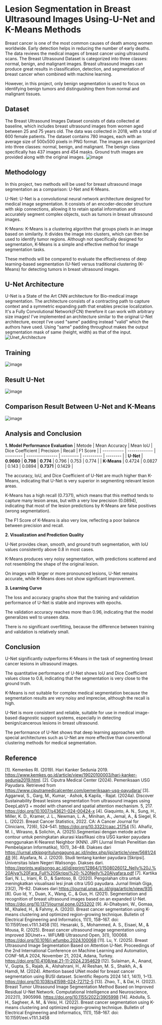 # Lesion Segmentation in Breast Ultrasound Images Using-U-Net and K-Means Methods
Breast cancer is one of the most common causes of death among women worldwide. Early detection helps in reducing the number of early deaths. The data reviews the medical images of breast cancer using ultrasound scans. The Breast Ultrasound Dataset is categorized into three classes: normal, benign, and malignant images. Breast ultrasound images can produce great results in classification, detection, and segmentation of breast cancer when combined with machine learning.

However, in this project, only benign segmentation is used to focus on identifying benign tumors and distinguishing them from normal and malignant tissues.

## Dataset
The Breast Ultrasound Images Dataset consists of data collected at baseline, which includes breast ultrasound images from women aged between 25 and 75 years old. The data was collected in 2018, with a total of 600 female patients. The dataset contains 780 images, each with an average size of 500x500 pixels in PNG format. The images are categorized into three classes: normal, benign, and malignant. The benign class specifically has 437 images and 454 masks. Ground truth images are provided along with the original images.
![image](https://github.com/user-attachments/assets/f859fb52-c458-4876-9627-4e3262753bb2)


## Methodology
In this project, two methods will be used for breast ultrasound image segmentation as a comparison: U-Net and K-Means.

U-Net: U-Net is a convolutional neural network architecture designed for medical image segmentation. It consists of an encoder-decoder structure with skip connections, allowing it to retain spatial information and accurately segment complex objects, such as tumors in breast ultrasound images.

K-Means: K-Means is a clustering algorithm that groups pixels in an image based on similarity. It divides the image into clusters, which can then be used to identify tumor regions. Although not specifically designed for segmentation, K-Means is a simple and effective method for image segmentation tasks.

These methods will be compared to evaluate the effectiveness of deep learning-based segmentation (U-Net) versus traditional clustering (K-Means) for detecting tumors in breast ultrasound images.

## U-Net Architecture
U-Net is a State of the Art CNN architecture for Bio-medical image segmentation. The architecture consists of a contracting path to capture context and a symmetric expanding path that enables precise localization. It's a Fully Convolutional Network(FCN) therefore it can work with arbitrary size images! I've implemented an architecture similar to the original U-Net architecture, except I've used "same" padding instead "valid" which the authors have used. Using "same" padding throughout makes the output segmentation mask of same (height, width) as that of the input.
![Unet_Architecture](https://github.com/user-attachments/assets/cba44a63-0845-4c87-bcef-89422cc4b0c0)

## Training
![image](https://github.com/user-attachments/assets/006d7a67-59f5-4a16-a796-bdfa60fe3f56)

## Result U-Net
![image](https://github.com/user-attachments/assets/e904c0bd-cd06-450f-a7b8-05f62e1e23b6)

## Comparison Result Between U-Net and K-Means
![image](https://github.com/user-attachments/assets/5d923643-de4e-40d0-b003-a8088f9d8705)

## Analysis and Conclusion
**1. Model Performance Evaluation**
| Metode      | Mean Accuracy | Mean IoU  | Dice Coefficient | Precision | Recall     | F1 Score |
| ----------- | ------------- | --------- | ---------------- | --------- | ---------- | -------- |
| **U-Net**   | **0.9660**    | **0.798** | **0.774**        | 0.796     | 0.753      | 0.774    |
| **K-Means** | 0.4724        | 0.0827    | 0.143            | 0.0894    | **0.7371** | 0.1429   |

The accuracy, IoU, and Dice Coefficient of U-Net are much higher than K-Means, indicating that U-Net is very superior in segmenting relevant lesion areas.

K-Means has a high recall (0.7371), which means that this method tends to capture many lesion areas, but with a very low precision (0.0894), indicating that most of the lesion predictions by K-Means are false positives (wrong segmentation).

The F1 Score of K-Means is also very low, reflecting a poor balance between precision and recall.

**2. Visualization and Prediction Quality**

U-Net provides clean, smooth, and ground truth segmentation, with IoU values ​​consistently above 0.8 in most cases.

K-Means produces very noisy segmentation, with predictions scattered and not resembling the shape of the original lesion.

On images with larger or more pronounced lesions, U-Net remains accurate, while K-Means does not show significant improvement.

**3. Learning Curve**

The loss and accuracy graphs show that the training and validation performance of U-Net is stable and improves with epochs.

The validation accuracy reaches more than 0.96, indicating that the model generalizes well to unseen data.

There is no significant overfitting, because the difference between training and validation is relatively small.

## Conclusion

U-Net significantly outperforms K-Means in the task of segmenting breast cancer lesions in ultrasound images.

The quantitative performance of U-Net shows IoU and Dice Coefficient values ​​close to 0.8, indicating that the segmentation is very close to the ground truth.

K-Means is not suitable for complex medical segmentation because the segmentation results are very noisy and imprecise, although the recall is high.

U-Net is more consistent and reliable, suitable for use in medical image-based diagnostic support systems, especially in detecting benign/cancerous lesions in breast ultrasound.

The performance of U-Net shows that deep learning approaches with special architectures such as U-Net are more effective than conventional clustering methods for medical segmentation.

## Reference
[1]. Kemenkes RI. (2019). Hari Kanker Sedunia 2019. https://www.kemkes.go.id/article/view/19020100003/hari-kanker-sedunia2019.html.
[2]. Ciputra Medical Center (2024). Pemeriksaan USG Payudara. Retrieved from https://www.ciputramedicalcenter.com/pemeriksaan-usg-payudara/
[3]. Aggarwal, S., Garg, M., Kumar, · Ashok, & Kapila, · Rajat. (2024a). Discover Sustainability Breast lesions segmentation from ultrasound images using DeepLabV3 + model with channel and spatial attention mechanism. 5, 217. https://doi.org/10.1007/s43621-024-00424-x
[4]. Giaquinto, A. N., Sung, H., Miller, K. D., Kramer, J. L., Newman, L. A., Minihan, A., Jemal, A., & Siegel, R. L. (2022). Breast Cancer Statistics, 2022. CA: A Cancer Journal for Clinicians, 72(6), 524–541. https://doi.org/10.3322/caac.21754
[5]. Alhafiz, M. I., Wirasno, & Solichin, A. (2025).Segmentasi dengan metode active contour untuk peningkatan akurasi klasifikasi citra USG kanker payudara menggunakan K-Nearest Neighbor (KNN). JIPI (Jurnal Ilmiah Penelitian dan Pembelajaran Informatika), 10(1), 34–48. Diakses dari https://jurnal.stkippgritulungagung.ac.id/index.php/jipi/article/view/5681/2448
[6]. Alyafara, N. J. (2020). Studi tentang kanker payudara [Skripsi].  Universitas Islam Negeri Walisongo. Diakses dari.  https://eprints.walisongo.ac.id/id/eprint/12864/1/1508026012_Nelly%20J.%20Alya%20Fara_Full%20Skripsi%20-%20Nelly%20Alyafara.pdf
[7]. Kartika Sari, N. L., Iriani, R. D., & Santoso, B. (2020). Pengolahan citra untuk meningkatkan visualisasi lesi jinak citra USG payudara. Jurnal Ilmiah Giga, 23(2), 76–82. Diakses dari https://journal.unas.ac.id/giga/article/view/935
[8]. Guo Id, Y., Duan, X., Wang, C., & Guo, H. (2021). Segmentation and recognition of breast ultrasound images based on an expanded U-Net. https://doi.org/10.1371/journal.pone.0253202
[9]. Al-Dhabyani, W., Gomaa, M., Khaled, H., & Fahmy, A. (2020). Breast cancer segmentation using K-means clustering and optimized region-growing technique. Bulletin of Electrical Engineering and Informatics, 11(1), 158–167. doi: 10.11591/eei.v11i1.3458
[10]. Hesaraki, S., Mohammed, A. S., Eisaei, M., & Mousa, R. (2025). Breast cancer ultrasound image segmentation using improved 3DUnet++. WFUMB Ultrasound Open, 3(1), 100068. https://doi.org/10.1016/j.wfumbo.2024.100068
[11]. Lu, Y. (2025). Breast Ultrasound Image Segmentation Based on Attention U-Net. Proceedings of the 2nd International Conference on Machine Learning and Automation, CONF-MLA 2024, November 21, 2024, Adana, Turkey. https://doi.org/10.4108/eai.21-11-2024.2354629
[12]. Sulaiman, A., Anand, V., Gupta, S., Rajab, A., Alshahrani, H., Al Reshan, M. S., Shaikh, A., & Hamdi, M. (2024). Attention based UNet model for breast cancer segmentation using BUSI dataset. Scientific Reports 2024 14:1, 14(1), 1–13. https://doi.org/10.1038/s41598-024-72712-5
[13]. Zhao, T., & Dai, H. (2022). Breast Tumor Ultrasound Image Segmentation Method Based on Improved Residual U-Net Network. Computational Intelligence and Neuroscience, 2022(1), 3905998. https://doi.org/10.1155/2022/3905998
[14]. Abdulla, S. H., Sagheer, A. M., & Veisi, H. (2022). Breast cancer segmentation using K-means clustering and optimized region-growing technique. Bulletin of Electrical Engineering and Informatics, 11(1), 158–167. doi: 10.11591/eei.v11i1.3458












